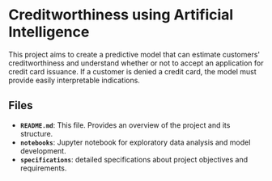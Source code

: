 # Creditworthiness using Artificial Intelligence

This project aims to create a predictive model that can estimate customers' creditworthiness and understand whether or not to accept an application for credit card issuance. If a customer is denied a credit card, the model must provide easily interpretable indications.

## Files

- **`README.md`**: This file. Provides an overview of the project and its structure.
- **`notebooks`**: Jupyter notebook for exploratory data analysis and model development.
- **`specifications`**: detailed specifications about project objectives and requirements.


